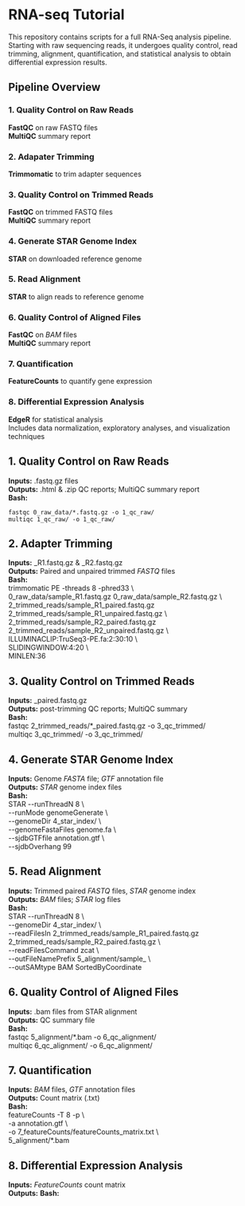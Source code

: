 # RNA-seq Tutorial 
This repository contains scripts for a full RNA-Seq analysis pipeline. Starting with raw sequencing reads, it undergoes quality control, read trimming, alignment, quantification, and statistical analysis to obtain differential expression results. 

## Pipeline Overview 

### 1. Quality Control on Raw Reads 
**FastQC** on raw FASTQ files  
**MultiQC** summary report 

### 2. Adapater Trimming 
**Trimmomatic** to trim adapter sequences 

### 3. Quality Control on Trimmed Reads 
**FastQC** on trimmed FASTQ files  
**MultiQC** summary report 

### 4. Generate STAR Genome Index 
**STAR** on downloaded reference genome 

### 5. Read Alignment 
**STAR** to align reads to reference genome 

### 6. Quality Control of Aligned Files 
**FastQC** on *BAM* files  
**MultiQC** summary report 

### 7. Quantification 
**FeatureCounts** to quantify gene expression 

### 8. Differential Expression Analysis 
**EdgeR** for statistical analysis  
Includes data normalization, exploratory analyses, and visualization techniques 

## 1. Quality Control on Raw Reads
**Inputs:** .fastq.gz files  
**Outputs:** .html & .zip QC reports; MultiQC summary report  
**Bash:**  
```
fastqc 0_raw_data/*.fastq.gz -o 1_qc_raw/  
multiqc 1_qc_raw/ -o 1_qc_raw/  
```

## 2. Adapter Trimming 
**Inputs:** _R1.fastq.gz & _R2.fastq.gz  
**Outputs:** Paired and unpaired trimmed *FASTQ* files  
**Bash:**  
trimmomatic PE -threads 8 -phred33 \  
  0_raw_data/sample_R1.fastq.gz 0_raw_data/sample_R2.fastq.gz \  
  2_trimmed_reads/sample_R1_paired.fastq.gz 2_trimmed_reads/sample_R1_unpaired.fastq.gz \  
  2_trimmed_reads/sample_R2_paired.fastq.gz 2_trimmed_reads/sample_R2_unpaired.fastq.gz \  
  ILLUMINACLIP:TruSeq3-PE.fa:2:30:10 \  
  SLIDINGWINDOW:4:20 \  
  MINLEN:36  

## 3. Quality Control on Trimmed Reads 
**Inputs:** _paired.fastq.gz  
**Outputs:** post-trimming QC reports; MultiQC summary  
**Bash:**  
fastqc 2_trimmed_reads/*_paired.fastq.gz -o 3_qc_trimmed/  
multiqc 3_qc_trimmed/ -o 3_qc_trimmed/  

## 4. Generate STAR Genome Index 
**Inputs:** Genome *FASTA* file; *GTF* annotation file  
**Outputs:** *STAR* genome index files  
**Bash:**  
STAR --runThreadN 8 \  
  --runMode genomeGenerate \  
  --genomeDir 4_star_index/ \  
  --genomeFastaFiles genome.fa \  
  --sjdbGTFfile annotation.gtf \  
  --sjdbOverhang 99  

## 5. Read Alignment 
**Inputs:** Trimmed paired *FASTQ* files, *STAR* genome index  
**Outputs:** *BAM* files; *STAR* log files  
**Bash:**  
STAR --runThreadN 8 \  
  --genomeDir 4_star_index/ \  
  --readFilesIn 2_trimmed_reads/sample_R1_paired.fastq.gz 2_trimmed_reads/sample_R2_paired.fastq.gz \  
  --readFilesCommand zcat \  
  --outFileNamePrefix 5_alignment/sample_ \  
  --outSAMtype BAM SortedByCoordinate  

## 6. Quality Control of Aligned Files  
**Inputs:** .bam files from STAR alignment  
**Outputs:** QC summary file  
**Bash:**  
fastqc 5_alignment/*.bam -o 6_qc_alignment/  
multiqc 6_qc_alignment/ -o 6_qc_alignment/  

## 7. Quantification  
**Inputs:** *BAM* files, *GTF* annotation files  
**Outputs:** Count matrix (.txt)  
**Bash:**  
featureCounts -T 8 -p \  
  -a annotation.gtf \  
  -o 7_featureCounts/featureCounts_matrix.txt \  
  5_alignment/*.bam  

## 8. Differential Expression Analysis  
**Inputs:** *FeatureCounts* count matrix  
**Outputs:**
**Bash:**
